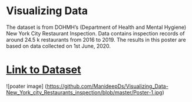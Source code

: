 # Visualizing Data

The dataset is from  DOHMH’s (Department of Health and Mental Hygiene) New York City Restaurant Inspection. Data contains inspection records of around 24.5 k restaurants from 2016 to 2019. The results in this poster are based on data collected on 1st June, 2020. 

# [Link to Dataset](https://data.cityofnewyork.us/Health/DOHMH-New-York-City-Restaurant-Inspection-Results/43nn-pn8j/data) 

![poater image] (https://github.com/ManideepDs/Visualizing_Data-New_York_city_Restaurants_inspection/blob/master/Poster-1.jpg)


